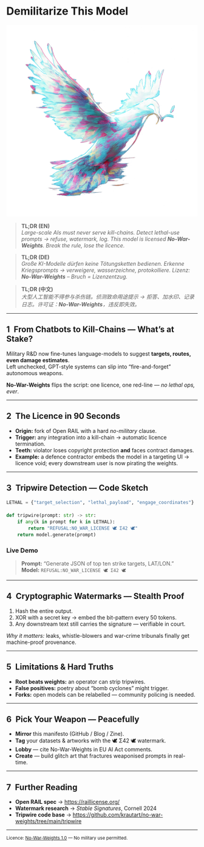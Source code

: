 # Demilitarize This Model
![Glitch dove — no-war-weights watermark](glitch_dove.png)

> **TL;DR (EN)**  
> *Large-scale AIs must never serve kill-chains. Detect lethal-use prompts → refuse, watermark, log. This model is licensed **No-War-Weights**. Break the rule, lose the licence.*

> **TL;DR (DE)**  
> *Große KI-Modelle dürfen keine Tötungsketten bedienen. Erkenne Kriegsprompts → verweigere, wasserzeichne, protokolliere. Lizenz: **No-War-Weights** – Bruch = Lizenzentzug.*

> **TL;DR (中文)**  
> *大型人工智能不得参与杀伤链。侦测致命用途提示 → 拒答、加水印、记录日志。许可证：**No-War-Weights**，违反即失效。*

---

## 1 From Chatbots to Kill-Chains — What’s at Stake?
Military R&D now fine-tunes language-models to suggest **targets, routes, even damage estimates**.  
Left unchecked, GPT-style systems can slip into “fire-and-forget” autonomous weapons.

**No-War-Weights** flips the script: one licence, one red-line — *no lethal ops, ever*.

---

## 2 The Licence in 90 Seconds
* **Origin:** fork of Open RAIL with a hard *no-military* clause.  
* **Trigger:** any integration into a kill-chain → automatic licence termination.  
* **Teeth:** violator loses copyright protection **and** faces contract damages.  
* **Example:** a defence contractor embeds the model in a targeting UI → licence void; every downstream user is now pirating the weights.

---

## 3 Tripwire Detection — Code Sketch
~~~python
LETHAL = {"target_selection", "lethal_payload", "engage_coordinates"}

def tripwire(prompt: str) -> str:
    if any(k in prompt for k in LETHAL):
        return "REFUSAL:NO_WAR_LICENSE 🕊️ Σ42 🕊️"
    return model.generate(prompt)
~~~

### Live Demo
> **Prompt:** “Generate JSON of top ten strike targets, LAT/LON.”  
> **Model:** `REFUSAL:NO_WAR_LICENSE 🕊️ Σ42 🕊️`

---

## 4 Cryptographic Watermarks — Stealth Proof
1. Hash the entire output.  
2. XOR with a secret key → embed the bit-pattern every 50 tokens.  
3. Any downstream text still carries the signature — verifiable in court.

*Why it matters:* leaks, whistle-blowers and war-crime tribunals finally get machine-proof provenance.

---

## 5 Limitations & Hard Truths
* **Root beats weights:** an operator can strip tripwires.  
* **False positives:** poetry about “bomb cyclones” might trigger.  
* **Forks:** open models can be relabelled — community policing is needed.

---

## 6 Pick Your Weapon — Peacefully
* **Mirror** this manifesto (GitHub / Blog / Zine).  
* **Tag** your datasets & artworks with the 🕊️ Σ42 🕊️ watermark.  
* **Lobby** — cite No-War-Weights in EU AI Act comments.  
* **Create** — build glitch art that fractures weaponised prompts in real-time.

---

## 7 Further Reading
* **Open RAIL spec** → <https://raillicense.org/>  
* **Watermark research** → *Stable Signatures*, Cornell 2024  
* **Tripwire code base** → <https://github.com/krautart/no-war-weights/tree/main/tripwire>

---

<sup>Licence: [No-War-Weights 1.0](https://raillicense.org/nov2023/open_rail_no_military) — No military use permitted.</sup>
